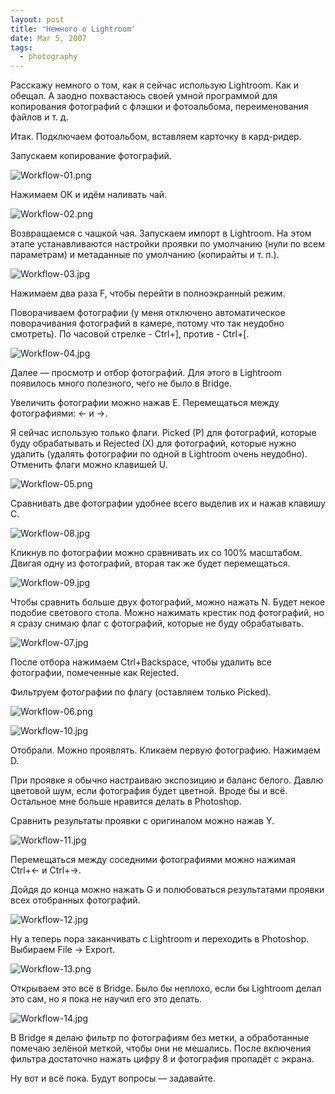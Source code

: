 ```yaml
---
layout: post
title: 'Немного о Lightroom'
date: Mar 5, 2007
tags:
  - photography
---
```


Расскажу немного о том, как я сейчас использую Lightroom. Как и обещал. А заодно похвастаюсь своей умной программой для копирования фотографий с флэшки и фотоальбома, переименования файлов и т. д.

<!--more-->

Итак. Подключаем фотоальбом, вставляем карточку в кард-ридер.

Запускаем копирование фотографий.

![Workflow-01.png](upload://Workflow-01.png)

Нажимаем ОК и идём наливать чай.

![Workflow-02.png](upload://Workflow-02.png)

Возвращаемся с чашкой чая. Запускаем импорт в Lightroom. На этом этапе устанавливаются настройки проявки по умолчанию (нули по всем параметрам) и метаданные по умолчанию (копирайты и т. п.).

![Workflow-03.jpg](upload://Workflow-03.jpg)

Нажимаем два раза F, чтобы перейти в полноэкранный режим.

Поворачиваем фотографии (у меня отключено автоматическое поворачивания фотографий в камере, потому что так неудобно смотреть). По часовой стрелке - Ctrl+], против - Ctrl+[.

![Workflow-04.jpg](upload://Workflow-04.jpg)

Далее — просмотр и отбор фотографий. Для этого в Lightroom появилось много полезного, чего не было в Bridge.

Увеличить фотографии можно нажав E. Перемещаться между фотографиями: ← и →.

Я сейчас использую только флаги. Picked (P) для фотографий, которые буду обрабатывать и Rejected (X) для фотографий, которые нужно удалить (удалять фотографии по одной в Lightroom очень неудобно). Отменить флаги можно клавишей U.

![Workflow-05.png](upload://Workflow-05.png)

Сравнивать две фотографии удобнее всего выделив их и нажав клавишу C.

![Workflow-08.jpg](upload://Workflow-08.jpg)

Кликнув по фотографии можно сравнивать их со 100% масштабом. Двигая одну из фотографий, вторая так же будет перемещаться.

![Workflow-09.jpg](upload://Workflow-09.jpg)

Чтобы сравнить больше двух фотографий, можно нажать N. Будет некое подобие светового стола. Можно нажимать крестик под фотографий, но я сразу снимаю флаг с фотографий, которые не буду обрабатывать.

![Workflow-07.jpg](upload://Workflow-07.jpg)

После отбора нажимаем Ctrl+Backspace, чтобы удалить все фотографии, помеченные как Rejected.

Фильтруем фотографии по флагу (оставляем только Picked).

![Workflow-06.png](upload://Workflow-06.png)

![Workflow-10.jpg](upload://Workflow-10.jpg)

Отобрали. Можно проявлять. Кликаем первую фотографию. Нажимаем D.

При проявке я обычно настраиваю экспозицию и баланс белого. Давлю цветовой шум, если фотография будет цветной. Вроде бы и всё. Остальное мне больше нравится делать в Photoshop.

Сравнить результаты проявки с оригиналом можно нажав Y.

![Workflow-11.jpg](upload://Workflow-11.jpg)

Перемещаться между соседними фотографиями можно нажимая Ctrl+← и Ctrl+→.

Дойдя до конца можно нажать G и полюбоваться результатами проявки всех отобранных фотографий.

![Workflow-12.jpg](upload://Workflow-12.jpg)

Ну а теперь пора заканчивать с Lightroom и переходить в Photoshop. Выбираем File → Export.

![Workflow-13.png](upload://Workflow-13.png)

Открываем это всё в Bridge. Было бы неплохо, если бы Lightroom делал это сам, но я пока не научил его это делать.

![Workflow-14.jpg](upload://Workflow-14.jpg)

В Bridge я делаю фильтр по фотографиям без метки, а обработанные помечаю зелёной меткой, чтобы они не мешались. После включения фильтра достаточно нажать цифру 8 и фотография пропадёт с экрана.

Ну вот и всё пока. Будут вопросы — задавайте.
